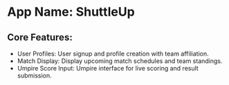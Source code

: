 # **App Name**: ShuttleUp

## Core Features:

- User Profiles: User signup and profile creation with team affiliation.
- Match Display: Display upcoming match schedules and team standings.
- Umpire Score Input: Umpire interface for live scoring and result submission.

